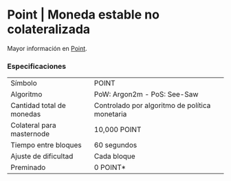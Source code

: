 Point | Moneda estable no colateralizada
==========

Mayor información en [Point](https://pointcoin.website).

### Especificaciones
<table>
<tr><td>Símbolo</td><td>POINT</td></tr>
<tr><td>Algoritmo</td><td>PoW: Argon2m - PoS: See-Saw</td></tr>
<tr><td>Cantidad total de monedas</td><td>Controlado por algoritmo de política monetaria</td></tr>
<tr><td>Colateral para masternode</td><td>10,000 POINT</td></tr>
<tr><td>Tiempo entre bloques</td><td>60 segundos</td></tr>
<tr><td>Ajuste de dificultad</td><td>Cada bloque</td></tr>
<tr><td>Preminado</td><td>0 POINT*</td></tr>
</table>
